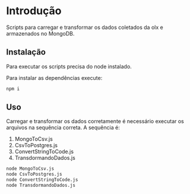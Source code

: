 # Introdução

Scripts para carregar e transformar os dados coletados da olx e armazenados no MongoDB.

## Instalação

Para executar os scripts precisa do node instalado.

Para instalar as dependências execute:

```bash
npm i
```

## Uso

Carregar e transformar os dados corretamente é necessário executar os arquivos na sequência correta. A sequência é:

1. MongoToCsv.js
2. CsvToPostgres.js
3. ConvertStringToCode.js
4. TransdormandoDados.js

```bash
node MongoToCsv.js
node CsvToPostgres.js
node ConvertStringToCode.js
node TransdormandoDados.js
```
